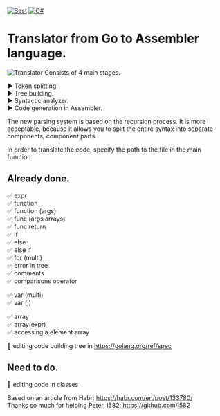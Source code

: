 [![Best](https://img.shields.io/badge/The%20best%20TRANSLATOR-GO-blue)](https://github.com/VasilevMaxim/TranslatorGo)
[![C#](https://img.shields.io/badge/Code%20Style-C%23-blueviolet)](https://docs.microsoft.com/en-us/dotnet/standard/design-guidelines/index?redirectedfrom=MSDN)
# Translator from Go to Assembler language.   


![Translator](https://sun9-37.userapi.com/c858032/v858032731/1890f7/F0RMRY0Npr4.jpg "GO")
Consists of 4 main stages.     

:arrow_forward: Token splitting.   
:arrow_forward: Tree building.    
:arrow_forward: Syntactic analyzer.   
:arrow_forward: Code generation in Assembler.   
      
The new parsing system is based on the recursion process. It is more acceptable, because it allows you to split the entire syntax into separate components, component parts.    

In order to translate the code, specify the path to the file in the main function.

## Already done.
:white_check_mark: expr       
:white_check_mark: function       
:white_check_mark: function (args)      
:white_check_mark: func (args arrays)        
:white_check_mark: func return   
:white_check_mark: if   
:white_check_mark: else   
:white_check_mark: else if    
:white_check_mark: for (multi)    
:white_check_mark: error in tree    
:white_check_mark: comments       
:white_check_mark: comparisons operator  

:white_check_mark: var (multi)         
:white_check_mark: var (,)     

:white_check_mark: array    
:white_check_mark: array(expr)     
:white_check_mark: accessing a element array     
       
:black_square_button: editing code building tree in https://golang.org/ref/spec        
## Need to do.
   
   
:black_square_button: editing code in classes           

Based on an article from Habr: https://habr.com/en/post/133780/     
Thanks so much for helping Peter, I582: https://github.com/i582
